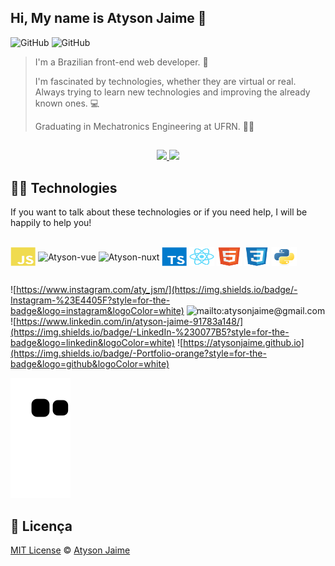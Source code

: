 ## Hi, My name is Atyson Jaime 👋

![GitHub](https://img.shields.io/badge/Atysonjaime-Readme-orange)
![GitHub](https://img.shields.io/github/license/Atysonjaime/Atysonjaime)

> I'm a Brazilian front-end web developer. 🌅
>
> I'm fascinated by technologies, whether they are virtual or real. Always trying to learn new technologies and improving the already known ones. 💻
>
> Graduating in Mechatronics Engineering at UFRN. 🧑‍💻

##

<div align="center">
  <a href="https://github.com/AtysonJaime">
    <img height="180em" src="https://github-readme-stats.vercel.app/api?username=AtysonJaime&show_icons=true&theme=dracula&include_all_commits=true&count_private=true"/>
    <img height="180em" src="https://github-readme-stats.vercel.app/api/top-langs/?username=AtysonJaime&layout=compact&langs_count=7&theme=dracula"/>
  </a>
</div>

## 🧑‍💻 Technologies

If you want to talk about these technologies or if you need help, I will be happily to help you!

<div style="display: inline_block"><br>
  <img align="center" alt="Atyson-Js" height="30" width="40" src="https://raw.githubusercontent.com/devicons/devicon/master/icons/javascript/javascript-plain.svg">
  <img align="center" alt="Atyson-vue" height="30" width="40" src="https://cdn.jsdelivr.net/gh/devicons/devicon/icons/vuejs/vuejs-original.svg" />
  <img align="center" alt="Atyson-nuxt" height="30" width="40" src="https://cdn.jsdelivr.net/gh/devicons/devicon/icons/nuxtjs/nuxtjs-original.svg" />
  <img align="center" alt="Atyson-Ts" height="30" width="40" src="https://raw.githubusercontent.com/devicons/devicon/master/icons/typescript/typescript-plain.svg">
  <img align="center" alt="Atyson-React" height="30" width="40" src="https://raw.githubusercontent.com/devicons/devicon/master/icons/react/react-original.svg">
  <img align="center" alt="Atyson-HTML" height="30" width="40" src="https://raw.githubusercontent.com/devicons/devicon/master/icons/html5/html5-original.svg">
  <img align="center" alt="Atyson-CSS" height="30" width="40" src="https://raw.githubusercontent.com/devicons/devicon/master/icons/css3/css3-original.svg">
  <img align="center" alt="Atyson-Python" height="30" width="40" src="https://raw.githubusercontent.com/devicons/devicon/master/icons/python/python-original.svg">
</div>

##

![https://www.instagram.com/aty_jsm/](https://img.shields.io/badge/-Instagram-%23E4405F?style=for-the-badge&logo=instagram&logoColor=white)
![mailto:atysonjaime@gmail.com](https://img.shields.io/badge/-Gmail-%23333?style=for-the-badge&logo=gmail&logoColor=white)
![https://www.linkedin.com/in/atyson-jaime-91783a148/](https://img.shields.io/badge/-LinkedIn-%230077B5?style=for-the-badge&logo=linkedin&logoColor=white)
![https://atysonjaime.github.io](https://img.shields.io/badge/-Portfolio-orange?style=for-the-badge&logo=github&logoColor=white)

![Snake animation](https://github.com/AtysonJaime/AtysonJaime/blob/output/github-contribution-grid-snake.svg)

## 📝 Licença

[MIT License](https://github.com/AtysonJaime/AtysonJaime/blob/master/LICENSE) © [Atyson Jaime](https://atysonjaime.github.io)
